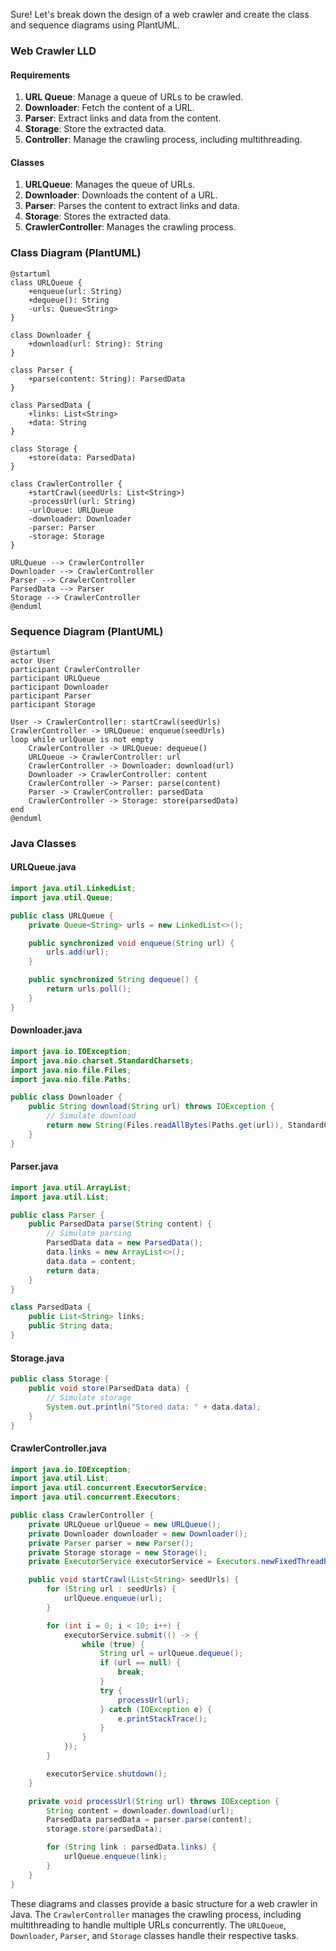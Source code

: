 Sure! Let's break down the design of a web crawler and create the class and sequence diagrams using PlantUML.

### Web Crawler LLD

#### Requirements
1. **URL Queue**: Manage a queue of URLs to be crawled.
2. **Downloader**: Fetch the content of a URL.
3. **Parser**: Extract links and data from the content.
4. **Storage**: Store the extracted data.
5. **Controller**: Manage the crawling process, including multithreading.

#### Classes
1. **URLQueue**: Manages the queue of URLs.
2. **Downloader**: Downloads the content of a URL.
3. **Parser**: Parses the content to extract links and data.
4. **Storage**: Stores the extracted data.
5. **CrawlerController**: Manages the crawling process.

### Class Diagram (PlantUML)

```plantuml
@startuml
class URLQueue {
    +enqueue(url: String)
    +dequeue(): String
    -urls: Queue<String>
}

class Downloader {
    +download(url: String): String
}

class Parser {
    +parse(content: String): ParsedData
}

class ParsedData {
    +links: List<String>
    +data: String
}

class Storage {
    +store(data: ParsedData)
}

class CrawlerController {
    +startCrawl(seedUrls: List<String>)
    -processUrl(url: String)
    -urlQueue: URLQueue
    -downloader: Downloader
    -parser: Parser
    -storage: Storage
}

URLQueue --> CrawlerController
Downloader --> CrawlerController
Parser --> CrawlerController
ParsedData --> Parser
Storage --> CrawlerController
@enduml
```

### Sequence Diagram (PlantUML)

```plantuml
@startuml
actor User
participant CrawlerController
participant URLQueue
participant Downloader
participant Parser
participant Storage

User -> CrawlerController: startCrawl(seedUrls)
CrawlerController -> URLQueue: enqueue(seedUrls)
loop while urlQueue is not empty
    CrawlerController -> URLQueue: dequeue()
    URLQueue -> CrawlerController: url
    CrawlerController -> Downloader: download(url)
    Downloader -> CrawlerController: content
    CrawlerController -> Parser: parse(content)
    Parser -> CrawlerController: parsedData
    CrawlerController -> Storage: store(parsedData)
end
@enduml
```

### Java Classes

#### URLQueue.java
```java
import java.util.LinkedList;
import java.util.Queue;

public class URLQueue {
    private Queue<String> urls = new LinkedList<>();

    public synchronized void enqueue(String url) {
        urls.add(url);
    }

    public synchronized String dequeue() {
        return urls.poll();
    }
}
```

#### Downloader.java
```java
import java.io.IOException;
import java.nio.charset.StandardCharsets;
import java.nio.file.Files;
import java.nio.file.Paths;

public class Downloader {
    public String download(String url) throws IOException {
        // Simulate download
        return new String(Files.readAllBytes(Paths.get(url)), StandardCharsets.UTF_8);
    }
}
```

#### Parser.java
```java
import java.util.ArrayList;
import java.util.List;

public class Parser {
    public ParsedData parse(String content) {
        // Simulate parsing
        ParsedData data = new ParsedData();
        data.links = new ArrayList<>();
        data.data = content;
        return data;
    }
}

class ParsedData {
    public List<String> links;
    public String data;
}
```

#### Storage.java
```java
public class Storage {
    public void store(ParsedData data) {
        // Simulate storage
        System.out.println("Stored data: " + data.data);
    }
}
```

#### CrawlerController.java
```java
import java.io.IOException;
import java.util.List;
import java.util.concurrent.ExecutorService;
import java.util.concurrent.Executors;

public class CrawlerController {
    private URLQueue urlQueue = new URLQueue();
    private Downloader downloader = new Downloader();
    private Parser parser = new Parser();
    private Storage storage = new Storage();
    private ExecutorService executorService = Executors.newFixedThreadPool(10);

    public void startCrawl(List<String> seedUrls) {
        for (String url : seedUrls) {
            urlQueue.enqueue(url);
        }

        for (int i = 0; i < 10; i++) {
            executorService.submit(() -> {
                while (true) {
                    String url = urlQueue.dequeue();
                    if (url == null) {
                        break;
                    }
                    try {
                        processUrl(url);
                    } catch (IOException e) {
                        e.printStackTrace();
                    }
                }
            });
        }

        executorService.shutdown();
    }

    private void processUrl(String url) throws IOException {
        String content = downloader.download(url);
        ParsedData parsedData = parser.parse(content);
        storage.store(parsedData);

        for (String link : parsedData.links) {
            urlQueue.enqueue(link);
        }
    }
}
```

These diagrams and classes provide a basic structure for a web crawler in Java. The `CrawlerController` manages the crawling process, including multithreading to handle multiple URLs concurrently. The `URLQueue`, `Downloader`, `Parser`, and `Storage` classes handle their respective tasks.